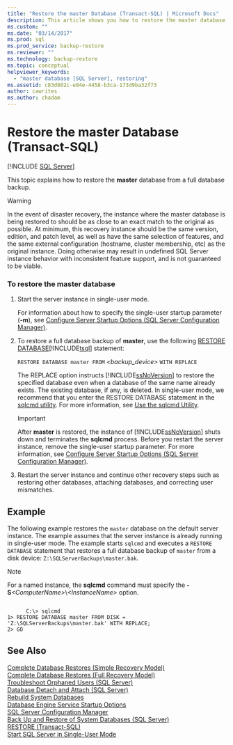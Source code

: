 ```yaml
---
title: "Restore the master Database (Transact-SQL) | Microsoft Docs"
description: This article shows you how to restore the master database in SQL Server from a full database backup by using Transact-SQL.
ms.custom: ""
ms.date: "03/14/2017"
ms.prod: sql
ms.prod_service: backup-restore
ms.reviewer: ""
ms.technology: backup-restore
ms.topic: conceptual
helpviewer_keywords: 
  - "master database [SQL Server], restoring"
ms.assetid: c83d802c-e84e-4458-b3ca-173d9ba32f73
author: cawrites
ms.author: chadam
---
```

# Restore the master Database (Transact-SQL)
 [!INCLUDE [SQL Server](../../includes/applies-to-version/sqlserver.md)]

  This topic explains how to restore the **master** database from a full database backup.

> [!WARNING]
> In the event of disaster recovery, the instance where the master database is being restored to should be as close to an exact match to the original as possible.  At minimum, this recovery instance should be the same version, edition, and patch level, as well as have the same selection of features, and the same external configuration (hostname, cluster membership, etc) as the original instance. Doing otherwise may result in undefined SQL Server instance behavior with inconsistent feature support, and is not guaranteed to be viable. 
  
### To restore the master database  
  
1.  Start the server instance in single-user mode.  
  
     For information about how to specify the single-user startup parameter (**-m**), see [Configure Server Startup Options &#40;SQL Server Configuration Manager&#41;](../../database-engine/configure-windows/scm-services-configure-server-startup-options.md).  
  
2.  To restore a full database backup of **master**, use the following [RESTORE DATABASE](../../t-sql/statements/restore-statements-transact-sql.md)[!INCLUDE[tsql](../../includes/tsql-md.md)] statement:  
  
     `RESTORE DATABASE master FROM`  *<backup_device>*  `WITH REPLACE`  
  
     The REPLACE option instructs [!INCLUDE[ssNoVersion](../../includes/ssnoversion-md.md)] to restore the specified database even when a database of the same name already exists. The existing database, if any, is deleted. In single-user mode, we recommend that you enter the RESTORE DATABASE statement in the [sqlcmd utility](../../tools/sqlcmd-utility.md). For more information, see [Use the sqlcmd Utility](../../ssms/scripting/sqlcmd-use-the-utility.md).  
  
    > [!IMPORTANT]  
    >  After **master** is restored, the instance of [!INCLUDE[ssNoVersion](../../includes/ssnoversion-md.md)] shuts down and terminates the **sqlcmd** process. Before you restart the server instance, remove the single-user startup parameter. For more information, see [Configure Server Startup Options &#40;SQL Server Configuration Manager&#41;](../../database-engine/configure-windows/scm-services-configure-server-startup-options.md).  
  
3.  Restart the server instance and continue other recovery steps such as restoring other databases, attaching databases, and correcting user mismatches.  
  
## Example  
 The following example restores the `master` database on the default server instance. The example assumes that the server instance is already running in single-user mode. The example starts `sqlcmd` and executes a `RESTORE DATABASE` statement that restores a full database backup of `master` from a disk device: `Z:\SQLServerBackups\master.bak`.  
  
> [!NOTE]  
>  For a named instance, the **sqlcmd** command must specify the **-S**_\<ComputerName>_\\*\<InstanceName>* option.  
  
```  
  
      C:\> sqlcmd  
1> RESTORE DATABASE master FROM DISK = 'Z:\SQLServerBackups\master.bak' WITH REPLACE;  
2> GO  
```  
  
## See Also  
 [Complete Database Restores &#40;Simple Recovery Model&#41;](../../relational-databases/backup-restore/complete-database-restores-simple-recovery-model.md)   
 [Complete Database Restores &#40;Full Recovery Model&#41;](../../relational-databases/backup-restore/complete-database-restores-full-recovery-model.md)   
 [Troubleshoot Orphaned Users &#40;SQL Server&#41;](../../sql-server/failover-clusters/troubleshoot-orphaned-users-sql-server.md)   
 [Database Detach and Attach &#40;SQL Server&#41;](../../relational-databases/databases/database-detach-and-attach-sql-server.md)   
 [Rebuild System Databases](../../relational-databases/databases/rebuild-system-databases.md)   
 [Database Engine Service Startup Options](../../database-engine/configure-windows/database-engine-service-startup-options.md)   
 [SQL Server Configuration Manager](../../relational-databases/sql-server-configuration-manager.md)   
 [Back Up and Restore of System Databases &#40;SQL Server&#41;](../../relational-databases/backup-restore/back-up-and-restore-of-system-databases-sql-server.md)   
 [RESTORE &#40;Transact-SQL&#41;](../../t-sql/statements/restore-statements-transact-sql.md)   
 [Start SQL Server in Single-User Mode](../../database-engine/configure-windows/start-sql-server-in-single-user-mode.md)  
  
